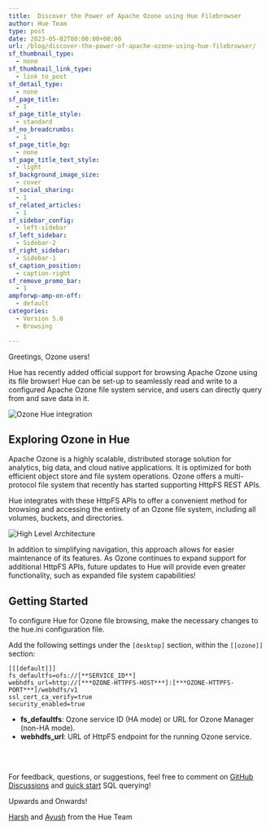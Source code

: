 ```yaml
---
title:  Discover the Power of Apache Ozone using Hue Filebrowser
author: Hue Team
type: post
date: 2023-05-02T00:00:00+00:00
url: /blog/discover-the-power-of-apache-ozone-using-hue-filebrowser/
sf_thumbnail_type:
  - none
sf_thumbnail_link_type:
  - link_to_post
sf_detail_type:
  - none
sf_page_title:
  - 1
sf_page_title_style:
  - standard
sf_no_breadcrumbs:
  - 1
sf_page_title_bg:
  - none
sf_page_title_text_style:
  - light
sf_background_image_size:
  - cover
sf_social_sharing:
  - 1
sf_related_articles:
  - 1
sf_sidebar_config:
  - left-sidebar
sf_left_sidebar:
  - Sidebar-2
sf_right_sidebar:
  - Sidebar-1
sf_caption_position:
  - caption-right
sf_remove_promo_bar:
  - 1
ampforwp-amp-on-off:
  - default
categories:
  - Version 5.0
  - Browsing

---
```


Greetings, Ozone users!

Hue has recently added official support for browsing Apache Ozone using its file browser! Hue can be set-up to seamlessly read and write to a configured Apache Ozone file system service, and users can directly query from and save data in it.

![Ozone Hue integration](https://cdn.gethue.com/uploads/2023/05/Hue_Ozone_UI.png)

## Exploring Ozone in Hue
Apache Ozone is a highly scalable, distributed storage solution for analytics, big data, and cloud native applications. It is optimized for both efficient object store and file system operations. Ozone offers a multi-protocol file system that recently has started supporting HttpFS REST APIs. 

Hue integrates with these HttpFS APIs to offer a convenient method for browsing and accessing the entirety of an Ozone file system, including all volumes, buckets, and directories.

![High Level Architecture](https://cdn.gethue.com/uploads/2023/05/HueFS.png)

In addition to simplifying navigation, this approach allows for easier maintenance of its features. As Ozone continues to expand support for additional HttpFS APIs, future updates to Hue will provide even greater functionality, such as expanded file system capabilities!

## Getting Started

To configure Hue for Ozone file browsing, make the necessary changes to the hue.ini configuration file.

Add the following settings under the `[desktop]` section, within the `[[ozone]]` section:

```
[[[default]]]
fs_defaultfs=ofs://[**SERVICE_ID**]
webhdfs_url=http://[***OZONE-HTTPFS-HOST***]:[***OZONE-HTTPFS-PORT***]/webhdfs/v1
ssl_cert_ca_verify=true
security_enabled=true
```

- **fs_defaultfs**: Ozone service ID (HA mode) or URL for Ozone Manager (non-HA mode).
- **webhdfs_url**: URL of HttpFS endpoint for the running Ozone service.

</br>
</br>

For feedback, questions, or suggestions, feel free to comment on [GitHub Discussions](https://github.com/cloudera/hue/discussions) and [quick start](https://docs.gethue.com/quickstart/) SQL querying!

Upwards and Onwards!


[Harsh](https://github.com/Harshg999) and [Ayush](https://github.com/agl29) from the Hue Team
